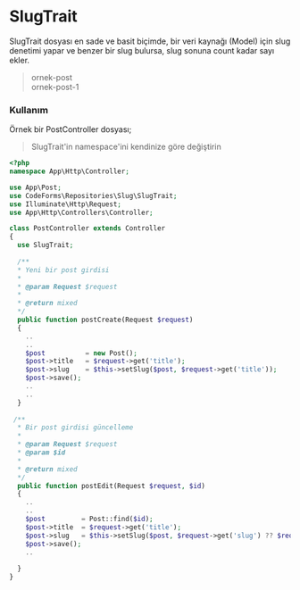 # SlugTrait
SlugTrait dosyası en sade ve basit biçimde, bir veri kaynağı (Model) için slug denetimi yapar ve benzer bir slug bulursa, slug sonuna count kadar sayı ekler.
> ornek-post <br>
> ornek-post-1

### Kullanım
Örnek bir PostController dosyası;
> SlugTrait'in namespace'ini kendinize göre değiştirin
```php
<?php
namespace App\Http\Controller;

use App\Post;
use CodeForms\Repositories\Slug\SlugTrait;
use Illuminate\Http\Request;
use App\Http\Controllers\Controller;

class PostController extends Controller
{
  use SlugTrait;
  
  /**
  * Yeni bir post girdisi
  * 
  * @param Request $request
  * 
  * @return mixed
  */
  public function postCreate(Request $request)
  {
    ..
    ..
    $post          = new Post();
    $post->title   = $request->get('title');
    $post->slug    = $this->setSlug($post, $request->get('title'));
    $post->save();
    ..
    ..
  }
 
 /**
  * Bir post girdisi güncelleme
  * 
  * @param Request $request
  * @param $id
  * 
  * @return mixed
  */
  public function postEdit(Request $request, $id)
  {
    ..
    ..
    $post         = Post::find($id);
    $post->title  = $request->get('title');
    $post->slug   = $this->setSlug($post, $request->get('slug') ?? $request->get('title'));
    $post->save();
    ..
    
  }
}
```
